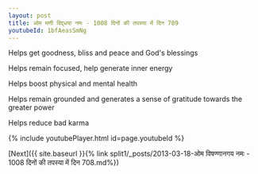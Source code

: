 ```yaml
---
layout: post
title: ओम मणी विद्द्धया नमः - 1008 दिनों की तपस्या में दिन 709
youtubeId: 1bfAeasSmNg
---
```

 
 
Helps get goodness, bliss and peace and God's blessings
 
Helps remain focused, help generate inner energy 
 
Helps boost physical and mental health 
 
Helps remain grounded and generates a sense of gratitude towards the greater power 
 
Helps reduce bad karma
 
 
 
 


{% include youtubePlayer.html id=page.youtubeId %}
 
[Next]({{ site.baseurl }}{% link  split1/_posts/2013-03-18-ओम विषण्णानगय नमः - 1008 दिनों की तपस्या में दिन 708.md%})
 
